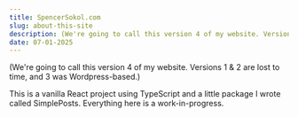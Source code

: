 ```yaml
---
title: SpencerSokol.com
slug: about-this-site
description: (We're going to call this version 4 of my website. Versions 1 & 2 are lost to time, and 3 was Wordpress-based.)
date: 07-01-2025
---
```

(We're going to call this version 4 of my website. Versions 1 & 2 are lost to time, and 3 was Wordpress-based.)

This is a vanilla React project using TypeScript and a little package I wrote called SimplePosts. Everything here is a work-in-progress.